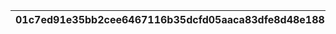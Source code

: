|01c7ed91e35bb2cee6467116b35dcfd05aaca83dfe8d48e1883e7abb40522ab7|4f97ed9ba91095bf855e156043533458452b5e72f56b007bffd04c6b7548dafa|b14675d4fc3335d08da746f9d16c890f7615fe2329b6e59b2973c39cbdce3de2|0f6ff56be230bf1c286bfe1b278c2aea712c6051b70671b0ee7ca74a46762cc5|1020115018bb998e51c5a5bd429f5f4ca367d0d5a0c7250c29d5485b126de1c0|
| --- | --- | --- | --- | --- |